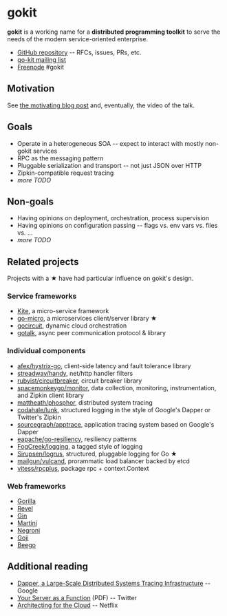 # gokit

**gokit** is a working name for a **distributed programming toolkit** to serve the needs of the modern service-oriented enterprise.

- [GitHub repository](https://github.com/peterbourgon/gokit) -- RFCs, issues, PRs, etc.
- [go-kit mailing list](https://groups.google.com/forum/#!forum/go-kit)
- [Freenode](https://freenode.net) #gokit

## Motivation

See [the motivating blog post](http://peter.bourgon.org/go-kit) and, eventually, the video of the talk.

## Goals

- Operate in a heterogeneous SOA -- expect to interact with mostly non-gokit services
- RPC as the messaging pattern
- Pluggable serialization and transport -- not just JSON over HTTP
- Zipkin-compatible request tracing
- _more TODO_

## Non-goals

- Having opinions on deployment, orchestration, process supervision
- Having opinions on configuration passing -- flags vs. env vars vs. files vs. ...
- _more TODO_

## Related projects

Projects with a ★ have had particular influence on gokit's design.

### Service frameworks

- [Kite](https://github.com/koding/kite), a micro-service framework
- [go-micro](https://github.com/asim/go-micro), a microservices client/server library ★
- [gocircuit](https://github.com/gocircuit/circuit), dynamic cloud orchestration
- [gotalk](https://github.com/rsms/gotalk), async peer communication protocol &amp; library

### Individual components

- [afex/hystrix-go](https://github.com/afex/hystrix-go), client-side latency and fault tolerance library
- [streadway/handy](https://github.com/streadway/handy), net/http handler filters
- [rubyist/circuitbreaker](https://github.com/rubyist/circuitbreaker), circuit breaker library
- [spacemonkeygo/monitor](https://github.com/spacemonkeygo/monitor), data collection, monitoring, instrumentation, and Zipkin client library
- [mattheath/phosphor](https://github.com/mattheath/phosphor), distributed system tracing
- [codahale/lunk](https://github.com/codahale/lunk), structured logging in the style of Google's Dapper or Twitter's Zipkin
- [sourcegraph/apptrace](https://github.com/sourcegraph/apptrace), application tracing system based on Google's Dapper
- [eapache/go-resiliency](https://github.com/eapache/go-resiliency), resiliency patterns
- [FogCreek/logging](https://github.com/FogCreek/logging), a tagged style of logging
- [Sirupsen/logrus](https://github.com/Sirupsen/logrus), structured, pluggable logging for Go ★
- [mailgun/vulcand](https://github.com/mailgun/vulcand), prorammatic load balancer backed by etcd
- [vitess/rpcplus](https://godoc.org/code.google.com/p/vitess/go/rpcplus), package rpc + context.Context

### Web frameworks

- [Gorilla](http://www.gorillatoolkit.org)
- [Revel](https://revel.github.io/)
- [Gin](https://gin-gonic.github.io/gin/)
- [Martini](https://github.com/go-martini/martini)
- [Negroni](https://github.com/codegangsta/negroni)
- [Goji](https://github.com/zenazn/goji)
- [Beego](http://beego.me/)

## Additional reading

- [Dapper, a Large-Scale Distributed Systems Tracing Infrastructure](http://research.google.com/pubs/pub36356.html) -- Google
- [Your Server as a Function](http://monkey.org/~marius/funsrv.pdf) (PDF) -- Twitter
- [Architecting for the Cloud](http://fr.slideshare.net/stonse/architecting-for-the-cloud-using-netflixoss-codemash-workshop-29852233) -- Netflix
